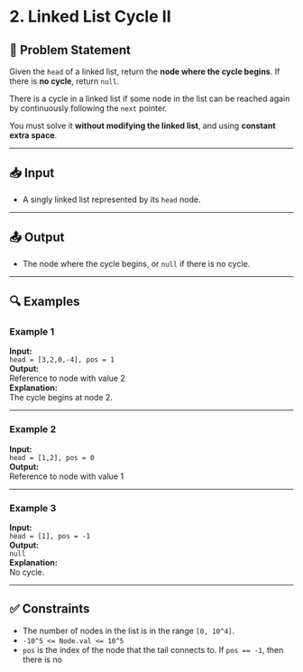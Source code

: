 # 2. Linked List Cycle II

## 📝 Problem Statement

Given the `head` of a linked list, return the **node where the cycle begins**. If there is **no cycle**, return `null`.

There is a cycle in a linked list if some node in the list can be reached again by continuously following the `next` pointer.

You must solve it **without modifying the linked list**, and using **constant extra space**.

---

## 📥 Input

-   A singly linked list represented by its `head` node.

---

## 📤 Output

-   The node where the cycle begins, or `null` if there is no cycle.

---

## 🔍 Examples

### Example 1

**Input:**  
`head = [3,2,0,-4], pos = 1`  
**Output:**  
Reference to node with value 2  
**Explanation:**  
The cycle begins at node 2.

---

### Example 2

**Input:**  
`head = [1,2], pos = 0`  
**Output:**  
Reference to node with value 1

---

### Example 3

**Input:**  
`head = [1], pos = -1`  
**Output:**  
`null`  
**Explanation:**  
No cycle.

---

## ✅ Constraints

-   The number of nodes in the list is in the range `[0, 10^4]`.
-   `-10^5 <= Node.val <= 10^5`
-   `pos` is the index of the node that the tail connects to. If `pos == -1`, then there is no
